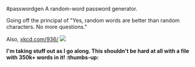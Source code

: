 #passwordgen
A random-word password generator.

Going off the principal of "Yes, random words are better than random
characters. No more questions."

Also, [xkcd.com/936/](xkcd.com/936/)
![](https://imgs.xkcd.com/comics/password_strength.png)

**I'm taking stuff out as I go along. This shouldn't be hard at all
with a file with 350k+ words in it! :thumbs-up:**
